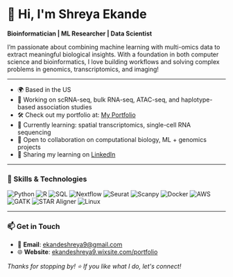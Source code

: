 # 👋 Hi, I'm Shreya Ekande

**Bioinformatician | ML Researcher | Data Scientist**

I’m passionate about combining machine learning with multi-omics data to extract meaningful biological insights. With a foundation in both computer science and bioinformatics, I love building workflows and solving complex problems in genomics, transcriptomics, and imaging!

---

- 🌍 Based in the US
- 🧪 Working on scRNA-seq, bulk RNA-seq, ATAC-seq, and haplotype-based association studies
- 🛠️ Check out my portfolio at: [My Portfolio](https://ekandeshreya9.wixsite.com/portfolio)
- 🌱 Currently learning: spatial transcriptomics, single-cell RNA sequencing
- 🤝 Open to collaboration on computational biology, ML + genomics projects
- 🧠 Sharing my learning on [LinkedIn](https://www.linkedin.com/in/shreya-ekande)

---

### 🧬 Skills & Technologies

![Python](https://img.shields.io/badge/-Python-3776AB?style=flat&logo=python&logoColor=white)
![R](https://img.shields.io/badge/-R-276DC3?style=flat&logo=r&logoColor=white)
![SQL](https://img.shields.io/badge/-SQL-4479A1?style=flat&logo=postgresql&logoColor=white)
![Nextflow](https://img.shields.io/badge/-Nextflow-3b9f97?style=flat)
![Seurat](https://img.shields.io/badge/-Seurat-ffa500?style=flat)
![Scanpy](https://img.shields.io/badge/-Scanpy-00aabb?style=flat)
![Docker](https://img.shields.io/badge/-Docker-2496ED?style=flat&logo=docker&logoColor=white)
![AWS](https://img.shields.io/badge/-AWS-232F3E?style=flat&logo=amazon-aws)
![GATK](https://img.shields.io/badge/-GATK-3b9f97?style=flat)
![STAR Aligner](https://img.shields.io/badge/STAR-aligner-444444?style=flat) 
![Linux](https://img.shields.io/badge/-Linux-FCC624?style=flat&logo=linux&logoColor=black)

---

### 📫 Get in Touch

- 📧 **Email**: ekandeshreya9@gmail.com  
- 🌐 **Website**: [ekandeshreya9.wixsite.com/portfolio](https://ekandeshreya9.wixsite.com/portfolio)

_Thanks for stopping by! ⭐ If you like what I do, let's connect!_
